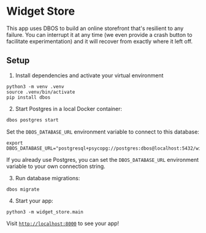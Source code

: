 # Widget Store

This app uses DBOS to build an online storefront that's resilient to any failure.
You can interrupt it at any time (we even provide a crash button to facilitate experimentation) and it will recover from exactly where it left off.

## Setup

1. Install dependencies and activate your virtual environment

```shell
python3 -m venv .venv
source .venv/bin/activate
pip install dbos
```

2. Start Postgres in a local Docker container:

```bash
dbos postgres start
```

Set the `DBOS_DATABASE_URL` environment variable to connect to this database:

```shell
export DBOS_DATABASE_URL="postgresql+psycopg://postgres:dbos@localhost:5432/widget_store"
```

If you already use Postgres, you can set the `DBOS_DATABASE_URL` environment variable to your own connection string.

3. Run database migrations:

```shell
dbos migrate
```

4. Start your app:

```shell
python3 -m widget_store.main
```

Visit [`http://localhost:8000`](http://localhost:8000) to see your app!